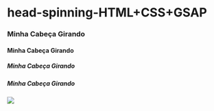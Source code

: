 # head-spinning-HTML+CSS+GSAP
### Minha Cabeça Girando
#### Minha Cabeça Girando
##### Minha Cabeça Girando
##### Minha Cabeça Girando


![](head-gif.gif)
